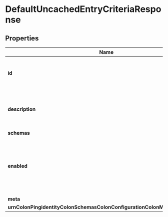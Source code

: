 

# DefaultUncachedEntryCriteriaResponse


## Properties

| Name | Type | Description | Notes |
|------------ | ------------- | ------------- | -------------|
|**id** | **String** | Name of the Uncached Entry Criteria |  |
|**description** | **String** | A description for this Uncached Entry Criteria |  [optional] |
|**schemas** | **List&lt;EnumdefaultUncachedEntryCriteriaSchemaUrn&gt;** |  |  |
|**enabled** | **Boolean** | Indicates whether this Uncached Entry Criteria is enabled for use in the server. |  |
|**meta** | [**MetaMeta**](MetaMeta.md) |  |  [optional] |
|**urnColonPingidentityColonSchemasColonConfigurationColonMessagesColon20** | [**MetaUrnPingidentitySchemasConfigurationMessages20**](MetaUrnPingidentitySchemasConfigurationMessages20.md) |  |  [optional] |



